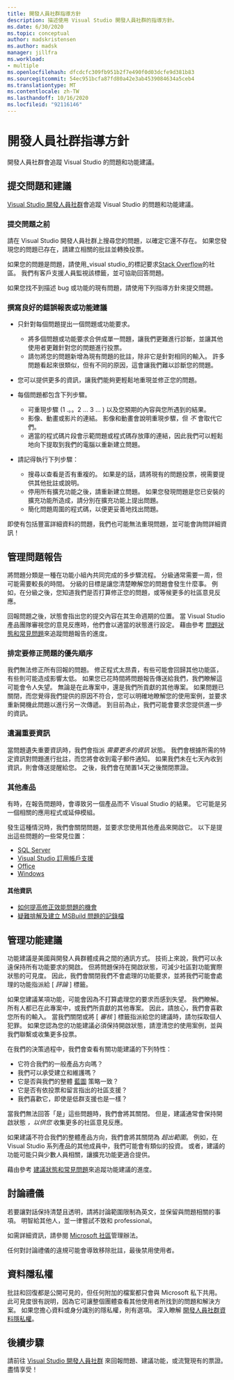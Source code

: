 ```yaml
---
title: 開發人員社群指導方針
description: 描述使用 Visual Studio 開發人員社群的指導方針。
ms.date: 6/30/2020
ms.topic: conceptual
author: madskristensen
ms.author: madsk
manager: jillfra
ms.workload:
- multiple
ms.openlocfilehash: dfcdcfc309fb951b2f7e490f0d03dcfe9d381b83
ms.sourcegitcommit: 54ec951bcfa87fd80a42e3ab4539084634a5ceb4
ms.translationtype: MT
ms.contentlocale: zh-TW
ms.lasthandoff: 10/16/2020
ms.locfileid: "92116146"
---
```

# <a name="developer-community-guidelines"></a>開發人員社群指導方針

開發人員社群會追蹤 Visual Studio 的問題和功能建議。

## <a name="submitting-problems-and-suggestions"></a>提交問題和建議

[Visual Studio 開發人員社群](https://developercommunity.visualstudio.com/)會追蹤 Visual Studio 的問題和功能建議。

### <a name="before-submitting-an-issue"></a>提交問題之前

請在 Visual Studio 開發人員社群上搜尋您的問題，以確定它還不存在。 如果您發現您的問題已存在，請建立相關的批註並轉換投票。

如果您的問題是問題，請使用_visual studio_的標記要求[Stack Overflow](https://stackoverflow.com/questions/tagged/visual-studio?tab=Newest)的社區。 我們有客戶支援人員監視該標籤，並可協助回答問題。

如果您找不到描述 bug 或功能的現有問題，請使用下列指導方針來提交問題。

### <a name="writing-a-good-bug-report-or-feature-suggestion"></a>撰寫良好的錯誤報表或功能建議

- 只針對每個問題提出一個問題或功能要求。

  - 將多個問題或功能要求合併成單一問題，讓我們更難進行診斷，並讓其他使用者更難針對您的問題進行投票。
  - 請勿將您的問題新增為現有問題的批註，除非它是針對相同的輸入。 許多問題看起來很類似，但有不同的原因，這會讓我們難以診斷您的問題。

- 您可以提供更多的資訊，讓我們能夠更輕鬆地重現並修正您的問題。
- 每個問題都包含下列步驟。

  - 可重現步驟 (1 .。。2 ... 3 ... ) 以及您預期的內容與您所遇到的結果。
  - 影像、動畫或影片的連結。 影像和動畫會說明重現步驟，但 _不_ 會取代它們。
  - 適當的程式碼片段會示範問題或程式碼存放庫的連結，因此我們可以輕鬆地向下提取到我們的電腦以重新建立問題。

- 請記得執行下列步驟：

  - 搜尋以查看是否有重複的。 如果是的話，請將現有的問題投票，視需要提供其他批註或說明。
  - 停用所有擴充功能之後，請重新建立問題。 如果您發現問題是您已安裝的擴充功能所造成，請分別在擴充功能上提出問題。
  - 簡化問題周圍的程式碼，以便更妥善地找出問題。

即使有包括豐富詳細資料的問題，我們也可能無法重現問題，並可能會詢問詳細資訊！

## <a name="managing-problem-reports"></a>管理問題報告

將問題分類是一種在功能小組內共同完成的多步驟流程。 分級通常需要一周，但可能需要較長的時間。 分級的目標是讓您清楚瞭解您的問題會發生什麼事。 例如，在分級之後，您知道我們是否打算修正您的問題，或等候更多的社區意見反應。

回報問題之後，狀態會指出您的提交內容在其生命週期的位置。 當 Visual Studio 產品團隊審視您的意見反應時，他們會以適當的狀態進行設定。 藉由參考 [問題狀態和常見問題](./report-a-problem.md)來追蹤問題報告的進度。

### <a name="prioritizing-which-issues-to-fix"></a>排定要修正問題的優先順序

我們無法修正所有回報的問題。 修正程式太昂貴，有些可能會回歸其他功能區，有些則可能造成影響太低。 如果您已花時間將問題報告傳送給我們，我們瞭解這可能會令人失望。 無論是在此專案中，還是我們所貢獻的其他專案。 如果問題已關閉，而您覺得我們提供的原因不符合，您可以明確地瞭解您的使用案例，並要求重新開機此問題以進行另一次傳遞。 到目前為止，我們可能會要求您提供進一步的資訊。

### <a name="missing-important-information"></a>遺漏重要資訊

當問題遺失重要資訊時，我們會指派 _需要更多的資訊_ 狀態。 我們會根據所需的特定資訊對問題進行批註，而您將會收到電子郵件通知。 如果我們未在七天內收到資訊，則會傳送提醒給您。 之後，我們會在閒置14天之後關閉票證。

### <a name="other-product"></a>其他產品

有時，在報告問題時，會導致另一個產品而不 Visual Studio 的結果。 它可能是另一個相關的應用程式或延伸模組。 

發生這種情況時，我們會關閉問題，並要求您使用其他產品來開啟它。 以下是提出這些問題的一些常見位置：

* [SQL Server](https://feedback.azure.com/forums/908035-sql-server)
* [Visual Studio 訂用帳戶支援](https://feedback.azure.com/forums/908035-sql-server)
* [Office](https://support.office.com/article/how-do-i-give-feedback-on-microsoft-office-2b102d44-b43f-4dd2-9ff4-23cf144cfb11)
* [Windows](https://support.microsoft.com/help/4021566/windows-10-send-feedback-to-microsoft-with-feedback-hub-app)

#### <a name="additional-information"></a>其他資訊

- [如何提高修正效能問題的機會](./how-to-increase-chances-of-performance-issue-being-fixed.md)
- [疑難排解及建立 MSBuild 問題的記錄檔](./msbuild-logs.md)

## <a name="managing-feature-suggestions"></a>管理功能建議

功能建議是美國與開發人員群體成員之間的通訊方式。 技術上來說，我們可以永遠保持所有功能要求的開啟。 但將問題保持在開啟狀態，可減少社區對功能實際狀態的可見度。 因此，我們會關閉我們不會處理的功能要求，並將我們可能會處理的功能指派給 [ _評論_ ] 標籤。

如果您建議某項功能，可能會因為不打算處理您的要求而感到失望。 我們瞭解。 所有人都已在此專案中，或我們所貢獻的其他專案。 因此，請放心，我們會喜歡您所有的輸入。 當我們關閉或將 [ _審核_ ] 標籤指派給您的建議時，請勿採取個人犯罪。 如果您認為您的功能建議必須保持開啟狀態，請澄清您的使用案例，並與我們聯繫或收集更多投票。

在我們的決策過程中，我們會查看有關功能建議的下列特性：

- 它符合我們的一般產品方向嗎？
- 我們可以承受建立和維護嗎？
- 它是否與我們的整體 [藍圖](/visualstudio/productinfo/vs-roadmap) 策略一致？
- 它是否有依投票和留言指出的社區支援？
- 我們喜歡它，即使是低群支援也是一樣？

當我們無法回答「是」這些問題時，我們會將其關閉。 但是，建議通常會保持開啟狀態 _，以供您_ 收集更多的社區意見反應。

如果建議不符合我們的整體產品方向，我們會將其關閉為 *超出範圍*。 例如，在 Visual Studio 系列產品的其他成員中，我們可能會有類似的投資。 或者，建議的功能可能只與少數人員相關，讓擴充功能更適合提供。

藉由參考 [建議狀態和常見問題](./report-a-problem.md)來追蹤功能建議的進度。

## <a name="discussion-etiquette"></a>討論禮儀

若要讓對話保持清楚且透明，請將討論範圍限制為英文，並保留與問題相關的事項。 明智給其他人，並一律嘗試不致和 professional。

如需詳細資訊，請參閱 [Microsoft 社區](https://answers.microsoft.com/en-us/page/codeofconduct)管理辦法。

任何對討論禮儀的違規可能會導致移除批註，最後禁用使用者。

## <a name="data-privacy"></a>資料隱私權

批註和回復都是公開可見的，但任何附加的檔案都只會與 Microsoft 私下共用。 此可見度很有説明，因為它可讓整個團體查看其他使用者所找到的問題和解決方案。 如果您擔心資料或身分識別的隱私權，則有選項。 深入瞭解 [開發人員社群資料隱私權](./developer-community-privacy.md)。

## <a name="next-steps"></a>後續步驟

請前往 [Visual Studio 開發人員社群](https://developercommunity.visualstudio.com/) 來回報問題、建議功能，或流覽現有的票證。 盡情享受！
